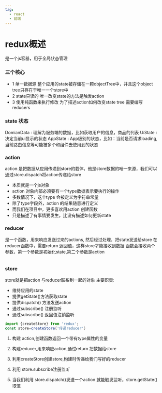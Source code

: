 ```yaml
---
tag:
  - react
  - 前端
---
```


# redux概述

是一个js容器，用于全局状态管理

### 三个核心

* 1 单一数据源
整个应用的state被存储在一颗objectTree中，并且这个object tree只存在于唯一一个store中
* 2 state只读的
 唯一改变state的方法是触发action
* 3 使用纯函数来执行修改
 为了描述action如何改变state tree 需要编写reducers

### state 状态

DomianData : 理解为服务端的数据，比如获取用户的信息，商品的列表
UiState : 决定当前ui显示的状态
AppState : App级别的状态，比如：当前是否请求loading,当前路由信息等可能被多个和组件去使用到的状态

### action

action 是把数据从应用传递到store的载体，他是store数据的唯一来源，我们可以通过store.dispatch将action传递给store

* 本质就是一个js对象
* action 对象内部必须要有一个type数据表示要执行的操作
* 多数情况下，这个type 会被定义为字符串常量
* 除了type字段外，action 的结果随意进行定义
* 而我们在项目中，更多喜欢用action 创建函数
* 只是描述了有事情要发生，比没有描述如何更新state

### reducer

是一个函数，用来响应发送过来的actions, 然后经过处理，把state发送给store
在reducer函数中，需要return 返回值，这样store才能接收到数据
函数会接收两个参数，第一个参数是初始化state,第二个参数是action

```javascript

```

### store

store就是把action 与reducer联系到一起的对象
主要职责:

* 维持应用的state
* 提供getState()方法获取state
* 提供dispatch() 方法发送action
* 通过subscribe() 注册监听
* 通过subscribe() 返回值注销监听

```javascript
import {createStore} from 'redux';
const store=createStore('传递reducer')
```

1. 构建 action,创建函数返回一个带有type属性的变量

2. 构建reducer,用来响应action,通过return 把数据给store

3. 利用createStore创建store,构建时传递给我们写好的reducer

4. 利用 store.subscribe注册监听

5. 当我们利用 store.dispatch()发送一个action 就能触发监听，store.getState() 取值
